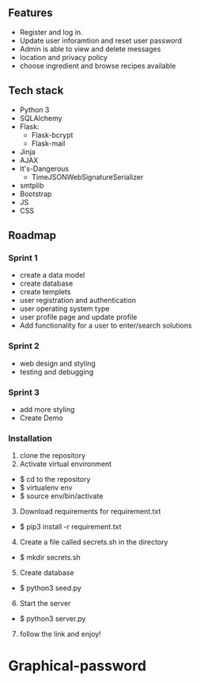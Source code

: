 
## Features


- Register and log in.
- Update user inforamtion and reset user password
- Admin is able to view and delete messages
- location and privacy policy
- choose ingredient and browse recipes available
  
## Tech stack

  - Python 3
  - SQLAlchemy 
  - Flask:
    - Flask-bcrypt
    - Flask-mail
  - Jinja
  - AJAX
  - It's-Dangerous
    - TimeJSONWebSignatureSerializer
  - smtplib
  - Bootstrap
  - JS
  - CSS
## Roadmap

### Sprint 1
- create a data model
- create database 
- create templets
- user registration and authentication
- user operating system type
- user profile page and update profile
- Add functionality for a user to enter/search solutions


### Sprint 2
- web design and styling 
- testing and debugging

### Sprint 3
- add more styling
- Create Demo

### Installation
1. clone the repository 
2. Activate virtual environment
  - $ cd to the repository
  - $ virtualenv env
  - $ source env/bin/activate
3. Download requirements for requirement.txt
  - $ pip3 install -r requirement.txt
4. Create a file called secrets.sh in the directory
  - $ mkdir secrets.sh
5. Create database
  - $ python3 seed.py
6. Start the server
  - $ python3 server.py
7. follow the link and enjoy!

  

# Graphical-password
